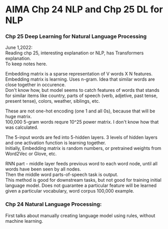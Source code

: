 # AIMA Chp 24 NLP and Chp 25 DL for NLP  

### Chp 25 Deep Learning for Natural Language Processing  
June 1,2022:   
Reading chp 25, interesting explanation or NLP, has Transformers explanation.  
To keep notes here.  

Embedding matrix is a sparse representation of V words X N features.  
Embedding matrix is learning.  Uses n-gram.  Idea that similar words are close together in occurence.  
Don't know how, but model seems to catch features of words that stands for similar items like country, parts of speech (verb, adjetive, past tense, present tense), colors, weather, siblings, etc.  

These are not one-hot encoding (one 1 and all 0s), because that will be huge matrix.  
100,000 5-gram words requre 10^25 power matrix.  I don't know how that was calculated.  

The 5-input words are fed into 5-hidden layers.  3 levels of hidden layers and one activation function is learning together.  
Initially, Embedding matrix is random numbers, or pretrained weights from Word2Vec or Glove, etc.  

RNN part - middle layer feeds previous word to each word node, until all words have been seen by all nodes.  
Then the middle word parts-of-speech task is output.  
This method is good for downstream tasks, but not good for training initial language model.  Does not guarantee a particular feature will be learned given a particular vocabulary, word corpus 100,000 example.  

### Chp 24 Natural Language Processing:  

First talks about manually creating language model using rules, without machine learning.  

